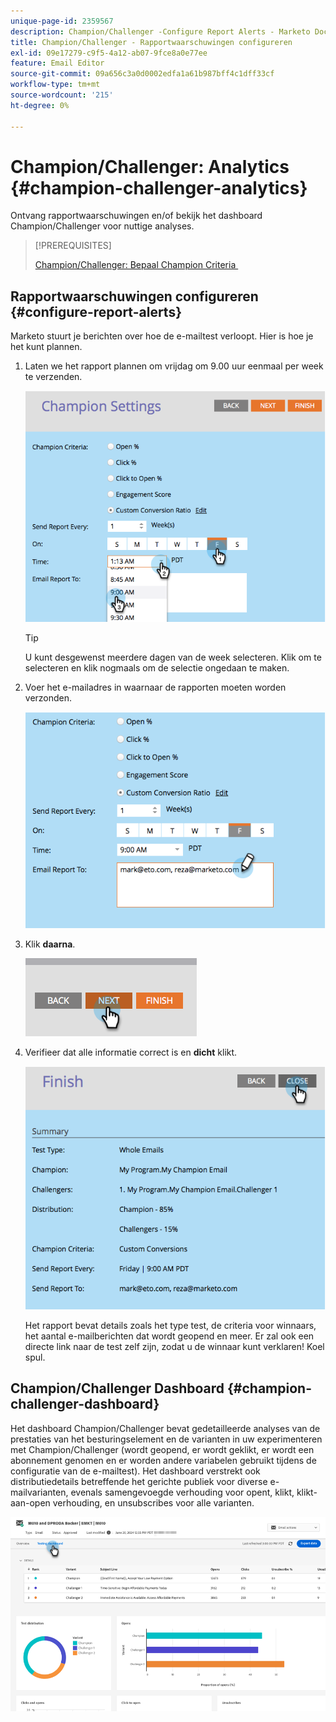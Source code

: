```yaml
---
unique-page-id: 2359567
description: Champion/Challenger -Configure Report Alerts - Marketo Docs - Productdocumentatie
title: Champion/Challenger - Rapportwaarschuwingen configureren
exl-id: 09e17279-c9f5-4a12-ab07-9fce8a0e77ee
feature: Email Editor
source-git-commit: 09a656c3a0d0002edfa1a61b987bff4c1dff33cf
workflow-type: tm+mt
source-wordcount: '215'
ht-degree: 0%

---
```


# Champion/Challenger: Analytics {#champion-challenger-analytics}

Ontvang rapportwaarschuwingen en/of bekijk het dashboard Champion/Challenger voor nuttige analyses.

>[!PREREQUISITES]
>
>[&#x200B; Champion/Challenger: Bepaal Champion Criteria &#x200B;](/help/marketo/product-docs/email-marketing/general/functions-in-the-editor/email-tests-champion-challenger/champion-challenger-define-champion-criteria.md)

## Rapportwaarschuwingen configureren {#configure-report-alerts}

Marketo stuurt je berichten over hoe de e-mailtest verloopt. Hier is hoe je het kunt plannen.

1. Laten we het rapport plannen om vrijdag om 9.00 uur eenmaal per week te verzenden.

   ![](assets/champion-challenger-analytics-1.png)

   >[!TIP]
   >
   >U kunt desgewenst meerdere dagen van de week selecteren. Klik om te selecteren en klik nogmaals om de selectie ongedaan te maken.

1. Voer het e-mailadres in waarnaar de rapporten moeten worden verzonden.

   ![](assets/champion-challenger-analytics-2.png)

1. Klik **daarna**.

   ![](assets/champion-challenger-analytics-3.png)

1. Verifieer dat alle informatie correct is en **dicht** klikt.

   ![](assets/champion-challenger-analytics-4.png)

   Het rapport bevat details zoals het type test, de criteria voor winnaars, het aantal e-mailberichten dat wordt geopend en meer. Er zal ook een directe link naar de test zelf zijn, zodat u de winnaar kunt verklaren! Koel spul.

## Champion/Challenger Dashboard {#champion-challenger-dashboard}

Het dashboard Champion/Challenger bevat gedetailleerde analyses van de prestaties van het besturingselement en de varianten in uw experimenteren met Champion/Challenger (wordt geopend, er wordt geklikt, er wordt een abonnement genomen en er worden andere variabelen gebruikt tijdens de configuratie van de e-mailtest). Het dashboard verstrekt ook distributiedetails betreffende het gerichte publiek voor diverse e-mailvarianten, evenals samengevoegde verhouding voor opent, klikt, klikt-aan-open verhouding, en unsubscribes voor alle varianten.

![](assets/champion-challenger-analytics-5.png)
